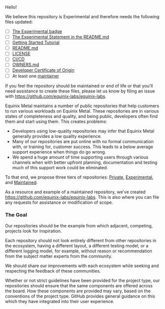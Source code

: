 Hello!

We believe this repository is Experimental and therefore needs the following files updated:

* [ ] [The Experimental badge](https://github.com/equinix-labs/equinix-labs/blob/main/glossary.md#experimental-badge)
* [ ] [The Experimental Statement in the README.md](https://github.com/equinix-labs/equinix-labs/blob/main/glossary.md#experimental-statement)
* [ ] [Getting Started Tutorial](https://github.com/equinix-labs/equinix-labs/blob/main/glossary.md#getting-started-tutorial)
* [ ] [README.md](https://github.com/equinix-labs/equinix-labs/blob/main/glossary.md#readmemd)
* [ ] [LICENSE](https://github.com/equinix-labs/equinix-labs/blob/main/glossary.md#license)
* [ ] [CI/CD](https://github.com/equinix-labs/equinix-labs/blob/main/glossary.md#cicd)
* [ ] [OWNERS.md](https://github.com/equinix-labs/equinix-labs/blob/main/glossary.md#ownersmd)
* [ ] [Developer Certificate of Origin](https://github.com/equinix-labs/equinix-labs/blob/main/glossary.md#developer-certificate-of-origin)
* [ ] At least one [maintainer](https://github.com/equinix-labs/equinix-labs/blob/main/glossary.md#maintainer)

If you feel the repository should be maintained or end of life or that you'll need assistance to create these files, please let us know by filing an issue with https://github.com/equinix-labs/equinix-labs.

Equinix Metal maintains a number of public repositories that help customers to run various workloads on Equinix Metal. These repositories are in various states of completeness and quality, and being public, developers often find them and start using them. This creates problems:

* Developers using low-quality repositories may infer that Equinix Metal generally provides a low quality experience.
* Many of our repositories are put online with no formal communication with, or training for, customer success. This leads to a below average support experience when things do go wrong.
* We spend a huge amount of time supporting users through various channels when with better upfront planning, documentation and testing much of this support work could be eliminated.

To that end, we propose three tiers of repositories: [Private](https://github.com/equinix-labs/equinix-labs#private-tier-minimum-requirements), [Experimental](https://github.com/equinix-labs/equinix-labs#experimental-tier-minimum-requirements), and [Maintained](https://github.com/equinix-labs/equinix-labs#maintained-tier-minimum-requirements).

As a resource and example of a maintained repository, we've created https://github.com/equinix-labs/equinix-labs. This is also where you can file any requests for assistance or modification of scope.

### The Goal
Our repositories should be the example from which adjacent, competing, projects look for inspiration.

Each repository should not look entirely different from other repositories in the ecosystem, having a different layout, a different testing model, or a different logging model, for example, without reason or recommendation from the subject matter experts from the community.

We should share our improvements with each ecosystem while seeking and respecting the feedback of these communities.

Whether or not strict guidelines have been provided for the project type, our repositories should ensure that the same components are offered across the board. How these components are provided may vary, based on the conventions of the project type. GitHub provides general guidance on this which they have integrated into their user experience.

